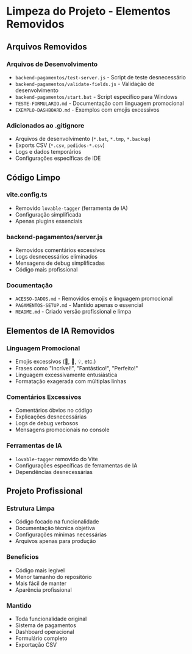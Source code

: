 # Limpeza do Projeto - Elementos Removidos

## Arquivos Removidos

### Arquivos de Desenvolvimento

- `backend-pagamentos/test-server.js` - Script de teste desnecessário
- `backend-pagamentos/validate-fields.js` - Validação de desenvolvimento
- `backend-pagamentos/start.bat` - Script específico para Windows
- `TESTE-FORMULARIO.md` - Documentação com linguagem promocional
- `EXEMPLO-DASHBOARD.md` - Exemplos com emojis excessivos

### Adicionados ao .gitignore

- Arquivos de desenvolvimento (`*.bat`, `*.tmp`, `*.backup`)
- Exports CSV (`*.csv`, `pedidos-*.csv`)
- Logs e dados temporários
- Configurações específicas de IDE

## Código Limpo

### vite.config.ts

- Removido `lovable-tagger` (ferramenta de IA)
- Configuração simplificada
- Apenas plugins essenciais

### backend-pagamentos/server.js

- Removidos comentários excessivos
- Logs desnecessários eliminados
- Mensagens de debug simplificadas
- Código mais profissional

### Documentação

- `ACESSO-DADOS.md` - Removidos emojis e linguagem promocional
- `PAGAMENTOS-SETUP.md` - Mantido apenas o essencial
- `README.md` - Criado versão profissional e limpa

## Elementos de IA Removidos

### Linguagem Promocional

- Emojis excessivos (🚀, 🎯, 💡, etc.)
- Frases como "Incrível!", "Fantástico!", "Perfeito!"
- Linguagem excessivamente entusiástica
- Formatação exagerada com múltiplas linhas

### Comentários Excessivos

- Comentários óbvios no código
- Explicações desnecessárias
- Logs de debug verbosos
- Mensagens promocionais no console

### Ferramentas de IA

- `lovable-tagger` removido do Vite
- Configurações específicas de ferramentas de IA
- Dependências desnecessárias

## Projeto Profissional

### Estrutura Limpa

- Código focado na funcionalidade
- Documentação técnica objetiva
- Configurações mínimas necessárias
- Arquivos apenas para produção

### Benefícios

- Código mais legível
- Menor tamanho do repositório
- Mais fácil de manter
- Aparência profissional

### Mantido

- Toda funcionalidade original
- Sistema de pagamentos
- Dashboard operacional
- Formulário completo
- Exportação CSV
